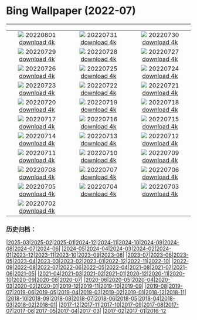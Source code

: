 # Bing Wallpaper (2022-07)
**************
| | | |
| :----: | :----: | :----: |
| ![](https://www.bing.com/th?id=OHR.StaithesLights_EN-GB1349220494_1920x1080.jpg) 20220801 [download 4k](https://www.bing.com/th?id=OHR.StaithesLights_EN-GB1349220494_UHD.jpg) | ![](https://www.bing.com/th?id=OHR.NoctilucentClouds_EN-GB0768251349_1920x1080.jpg) 20220731 [download 4k](https://www.bing.com/th?id=OHR.NoctilucentClouds_EN-GB0768251349_UHD.jpg) | ![](https://www.bing.com/th?id=OHR.CowesWeek_EN-GB0552016592_1920x1080.jpg) 20220730 [download 4k](https://www.bing.com/th?id=OHR.CowesWeek_EN-GB0552016592_UHD.jpg) |
| ![](https://www.bing.com/th?id=OHR.FourTigresses_EN-GB0443561913_1920x1080.jpg) 20220729 [download 4k](https://www.bing.com/th?id=OHR.FourTigresses_EN-GB0443561913_UHD.jpg) | ![](https://www.bing.com/th?id=OHR.LongsPeak_EN-GB5674920348_1920x1080.jpg) 20220728 [download 4k](https://www.bing.com/th?id=OHR.LongsPeak_EN-GB5674920348_UHD.jpg) | ![](https://www.bing.com/th?id=OHR.NabateanTomb_EN-GB5144987060_1920x1080.jpg) 20220727 [download 4k](https://www.bing.com/th?id=OHR.NabateanTomb_EN-GB5144987060_UHD.jpg) |
| ![](https://www.bing.com/th?id=OHR.MangroveDay_EN-GB4620818045_1920x1080.jpg) 20220726 [download 4k](https://www.bing.com/th?id=OHR.MangroveDay_EN-GB4620818045_UHD.jpg) | ![](https://www.bing.com/th?id=OHR.PalacePier_EN-GB4242495684_1920x1080.jpg) 20220725 [download 4k](https://www.bing.com/th?id=OHR.PalacePier_EN-GB4242495684_UHD.jpg) | ![](https://www.bing.com/th?id=OHR.AmeliaEarhart_EN-GB4082453963_1920x1080.jpg) 20220724 [download 4k](https://www.bing.com/th?id=OHR.AmeliaEarhart_EN-GB4082453963_UHD.jpg) |
| ![](https://www.bing.com/th?id=OHR.FoxgloveHawkmoth_EN-GB1431634950_1920x1080.jpg) 20220723 [download 4k](https://www.bing.com/th?id=OHR.FoxgloveHawkmoth_EN-GB1431634950_UHD.jpg) | ![](https://www.bing.com/th?id=OHR.SGIMontenegro_EN-GB1129848679_1920x1080.jpg) 20220722 [download 4k](https://www.bing.com/th?id=OHR.SGIMontenegro_EN-GB1129848679_UHD.jpg) | ![](https://www.bing.com/th?id=OHR.AbbeyGardens_EN-GB0442009047_1920x1080.jpg) 20220721 [download 4k](https://www.bing.com/th?id=OHR.AbbeyGardens_EN-GB0442009047_UHD.jpg) |
| ![](https://www.bing.com/th?id=OHR.MoonPhases_EN-GB9971707298_1920x1080.jpg) 20220720 [download 4k](https://www.bing.com/th?id=OHR.MoonPhases_EN-GB9971707298_UHD.jpg) | ![](https://www.bing.com/th?id=OHR.DolbadarnCastle_EN-GB9477094252_1920x1080.jpg) 20220719 [download 4k](https://www.bing.com/th?id=OHR.DolbadarnCastle_EN-GB9477094252_UHD.jpg) | ![](https://www.bing.com/th?id=OHR.OmijimaIsland_EN-GB8842530588_1920x1080.jpg) 20220718 [download 4k](https://www.bing.com/th?id=OHR.OmijimaIsland_EN-GB8842530588_UHD.jpg) |
| ![](https://www.bing.com/th?id=OHR.CoyoteButtes_EN-GB8412829629_1920x1080.jpg) 20220717 [download 4k](https://www.bing.com/th?id=OHR.CoyoteButtes_EN-GB8412829629_UHD.jpg) | ![](https://www.bing.com/th?id=OHR.RapadalenSNP_EN-GB8130464188_1920x1080.jpg) 20220716 [download 4k](https://www.bing.com/th?id=OHR.RapadalenSNP_EN-GB8130464188_UHD.jpg) | ![](https://www.bing.com/th?id=OHR.Arrone_EN-GB6721426432_1920x1080.jpg) 20220715 [download 4k](https://www.bing.com/th?id=OHR.Arrone_EN-GB6721426432_UHD.jpg) |
| ![](https://www.bing.com/th?id=OHR.BabyLemons_EN-GB1578925462_1920x1080.jpg) 20220714 [download 4k](https://www.bing.com/th?id=OHR.BabyLemons_EN-GB1578925462_UHD.jpg) | ![](https://www.bing.com/th?id=OHR.BasaltGiants_EN-GB1283522320_1920x1080.jpg) 20220713 [download 4k](https://www.bing.com/th?id=OHR.BasaltGiants_EN-GB1283522320_UHD.jpg) | ![](https://www.bing.com/th?id=OHR.SpiralHill_EN-GB1015987948_1920x1080.jpg) 20220712 [download 4k](https://www.bing.com/th?id=OHR.SpiralHill_EN-GB1015987948_UHD.jpg) |
| ![](https://www.bing.com/th?id=OHR.BarcelonaPop_EN-GB0604446333_1920x1080.jpg) 20220711 [download 4k](https://www.bing.com/th?id=OHR.BarcelonaPop_EN-GB0604446333_UHD.jpg) | ![](https://www.bing.com/th?id=OHR.OludenizTurkey_EN-GB0259804899_1920x1080.jpg) 20220710 [download 4k](https://www.bing.com/th?id=OHR.OludenizTurkey_EN-GB0259804899_UHD.jpg) | ![](https://www.bing.com/th?id=OHR.DolomitesMW_EN-GB9933633041_1920x1080.jpg) 20220709 [download 4k](https://www.bing.com/th?id=OHR.DolomitesMW_EN-GB9933633041_UHD.jpg) |
| ![](https://www.bing.com/th?id=OHR.PreveliGorge_EN-GB9492103587_1920x1080.jpg) 20220708 [download 4k](https://www.bing.com/th?id=OHR.PreveliGorge_EN-GB9492103587_UHD.jpg) | ![](https://www.bing.com/th?id=OHR.HecetaHead_EN-GB9077870497_1920x1080.jpg) 20220707 [download 4k](https://www.bing.com/th?id=OHR.HecetaHead_EN-GB9077870497_UHD.jpg) | ![](https://www.bing.com/th?id=OHR.KissingPuffins_EN-GB8269102880_1920x1080.jpg) 20220706 [download 4k](https://www.bing.com/th?id=OHR.KissingPuffins_EN-GB8269102880_UHD.jpg) |
| ![](https://www.bing.com/th?id=OHR.FannetteIsland_EN-GB7428078087_1920x1080.jpg) 20220705 [download 4k](https://www.bing.com/th?id=OHR.FannetteIsland_EN-GB7428078087_UHD.jpg) | ![](https://www.bing.com/th?id=OHR.HamptonYewTrees_EN-GB7109201264_1920x1080.jpg) 20220704 [download 4k](https://www.bing.com/th?id=OHR.HamptonYewTrees_EN-GB7109201264_UHD.jpg) | ![](https://www.bing.com/th?id=OHR.SummerDogs_EN-GB5252720433_1920x1080.jpg) 20220703 [download 4k](https://www.bing.com/th?id=OHR.SummerDogs_EN-GB5252720433_UHD.jpg) |
| ![](https://www.bing.com/th?id=OHR.HalfwayDay_EN-GB4566365627_1920x1080.jpg) 20220702 [download 4k](https://www.bing.com/th?id=OHR.HalfwayDay_EN-GB4566365627_UHD.jpg) |  |  |

### 历史归档：

|[2025-03](/../2025-03/2025-03.md)|[2025-02](/../2025-02/2025-02.md)|[2025-01](/../2025-01/2025-01.md)|[2024-12](/../2024-12/2024-12.md)|[2024-11](/../2024-11/2024-11.md)|[2024-10](/../2024-10/2024-10.md)|[2024-09](/../2024-09/2024-09.md)|[2024-08](/../2024-08/2024-08.md)|[2024-07](/../2024-07/2024-07.md)|[2024-06](/../2024-06/2024-06.md)|
|[2024-05](/../2024-05/2024-05.md)|[2024-04](/../2024-04/2024-04.md)|[2024-03](/../2024-03/2024-03.md)|[2024-02](/../2024-02/2024-02.md)|[2024-01](/../2024-01/2024-01.md)|[2023-12](/../2023-12/2023-12.md)|[2023-11](/../2023-11/2023-11.md)|[2023-10](/../2023-10/2023-10.md)|[2023-09](/../2023-09/2023-09.md)|[2023-08](/../2023-08/2023-08.md)|
|[2023-07](/../2023-07/2023-07.md)|[2023-06](/../2023-06/2023-06.md)|[2023-05](/../2023-05/2023-05.md)|[2023-04](/../2023-04/2023-04.md)|[2023-03](/../2023-03/2023-03.md)|[2023-02](/../2023-02/2023-02.md)|[2023-01](/../2023-01/2023-01.md)|[2022-12](/../2022-12/2022-12.md)|[2022-11](/../2022-11/2022-11.md)|[2022-10](/../2022-10/2022-10.md)|
|[2022-09](/../2022-09/2022-09.md)|[2022-08](/../2022-08/2022-08.md)|[2022-07](/2022-07.md)|[2022-06](/../2022-06/2022-06.md)|[2022-05](/../2022-05/2022-05.md)|[2022-04](/../2022-04/2022-04.md)|[2021-08](/../2021-08/2021-08.md)|[2021-07](/../2021-07/2021-07.md)|[2021-06](/../2021-06/2021-06.md)|[2021-05](/../2021-05/2021-05.md)|
|[2021-04](/../2021-04/2021-04.md)|[2021-03](/../2021-03/2021-03.md)|[2021-02](/../2021-02/2021-02.md)|[2021-01](/../2021-01/2021-01.md)|[2020-12](/../2020-12/2020-12.md)|[2020-11](/../2020-11/2020-11.md)|[2020-10](/../2020-10/2020-10.md)|[2020-09](/../2020-09/2020-09.md)|[2020-08](/../2020-08/2020-08.md)|[2020-07](/../2020-07/2020-07.md)|
|[2020-06](/../2020-06/2020-06.md)|[2020-05](/../2020-05/2020-05.md)|[2020-04](/../2020-04/2020-04.md)|[2020-03](/../2020-03/2020-03.md)|[2020-02](/../2020-02/2020-02.md)|[2020-01](/../2020-01/2020-01.md)|[2019-12](/../2019-12/2019-12.md)|[2019-11](/../2019-11/2019-11.md)|[2019-10](/../2019-10/2019-10.md)|[2019-09](/../2019-09/2019-09.md)|
|[2019-08](/../2019-08/2019-08.md)|[2019-07](/../2019-07/2019-07.md)|[2019-06](/../2019-06/2019-06.md)|[2019-05](/../2019-05/2019-05.md)|[2019-04](/../2019-04/2019-04.md)|[2019-03](/../2019-03/2019-03.md)|[2019-02](/../2019-02/2019-02.md)|[2019-01](/../2019-01/2019-01.md)|[2018-12](/../2018-12/2018-12.md)|[2018-11](/../2018-11/2018-11.md)|
|[2018-10](/../2018-10/2018-10.md)|[2018-09](/../2018-09/2018-09.md)|[2018-08](/../2018-08/2018-08.md)|[2018-07](/../2018-07/2018-07.md)|[2018-06](/../2018-06/2018-06.md)|[2018-05](/../2018-05/2018-05.md)|[2018-04](/../2018-04/2018-04.md)|[2018-03](/../2018-03/2018-03.md)|[2018-02](/../2018-02/2018-02.md)|[2018-01](/../2018-01/2018-01.md)|
|[2017-12](/../2017-12/2017-12.md)|[2017-11](/../2017-11/2017-11.md)|[2017-10](/../2017-10/2017-10.md)|[2017-09](/../2017-09/2017-09.md)|[2017-08](/../2017-08/2017-08.md)|[2017-07](/../2017-07/2017-07.md)|[2017-06](/../2017-06/2017-06.md)|[2017-05](/../2017-05/2017-05.md)|[2017-04](/../2017-04/2017-04.md)|[2017-03](/../2017-03/2017-03.md)|
|[2017-02](/../2017-02/2017-02.md)|[2017-01](/../2017-01/2017-01.md)|[2016-12](/../2016-12/2016-12.md)